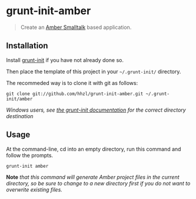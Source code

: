 # grunt-init-amber

> Create an [Amber Smalltalk](http://amber-lang.net) based application.


## Installation
Install [grunt-init](http://gruntjs.com/project-scaffolding) if you have not already done so.

Then place the template of this project in your `~/.grunt-init/` directory.

The recommeded way is to clone it with git as follows:

```
git clone git://github.com/hhzl/grunt-init-amber.git ~/.grunt-init/amber
```

_Windows users, see [the grunt-init documentation](http://gruntjs.com/project-scaffolding) for the correct directory destination_

## Usage

At the command-line, cd into an empty directory, run this command and follow the prompts.

```
grunt-init amber
```

**Note** _that this command will generate Amber project files in the current directory,
so be sure to change to a new directory first if you do not want to overwrite existing files._
